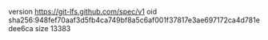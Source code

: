 version https://git-lfs.github.com/spec/v1
oid sha256:948fef70aaf3d5fb4ca749bf8a5c6af001f37817e3ae697172ca4d781edee6ca
size 13383
